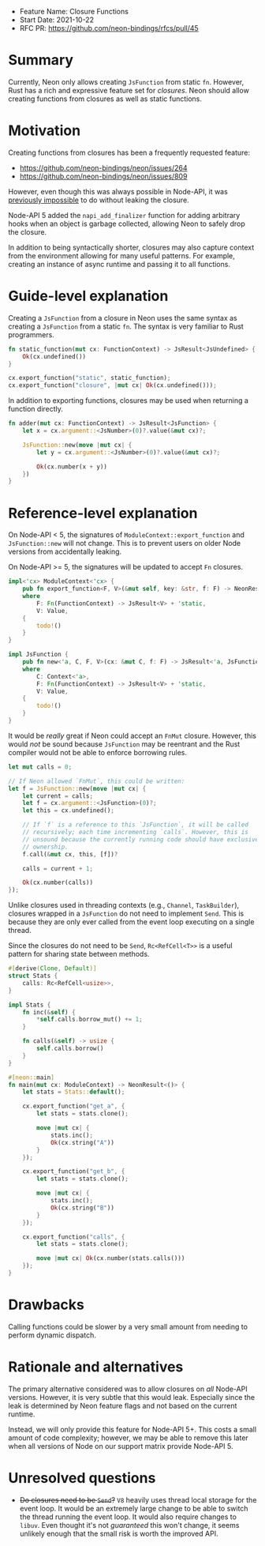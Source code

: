 - Feature Name: Closure Functions
- Start Date: 2021-10-22
- RFC PR: https://github.com/neon-bindings/rfcs/pull/45

# Summary
[summary]: #summary

Currently, Neon only allows creating `JsFunction` from static `fn`. However, Rust has a rich and expressive feature set for _closures_. Neon should allow creating functions from closures as well as static functions.

# Motivation
[motivation]: #motivation

Creating functions from closures has been a frequently requested feature:

* https://github.com/neon-bindings/neon/issues/264
* https://github.com/neon-bindings/neon/issues/809

However, even though this was always possible in Node-API, it was [previously impossible](https://github.com/neon-bindings/rfcs/pull/12#issuecomment-535526184) to do without leaking the closure.

Node-API 5 added the `napi_add_finalizer` function for adding arbitrary hooks when an object is garbage collected, allowing Neon to safely drop the closure.

In addition to being syntactically shorter, closures may also capture context from the environment allowing for many useful patterns. For example, creating an instance of async runtime and passing it to all functions.

# Guide-level explanation
[guide-level-explanation]: #guide-level-explanation

Creating a `JsFunction` from a closure in Neon uses the same syntax as creating a `JsFunction` from a static `fn`. The syntax is very familiar to Rust programmers.

```rust
fn static_function(mut cx: FunctionContext) -> JsResult<JsUndefined> {
    Ok(cx.undefined())
}

cx.export_function("static", static_function);
cx.export_function("closure", |mut cx| Ok(cx.undefined()));
```

In addition to exporting functions, closures may be used when returning a function directly.

```rust
fn adder(mut cx: FunctionContext) -> JsResult<JsFunction> {
    let x = cx.argument::<JsNumber>(0)?.value(&mut cx)?;

    JsFunction::new(move |mut cx| {
        let y = cx.argument::<JsNumber>(0)?.value(&mut cx)?;

        Ok(cx.number(x + y))
    })
}
```

# Reference-level explanation
[reference-level-explanation]: #reference-level-explanation

On Node-API < 5, the signatures of `ModuleContext::export_function` and `JsFunction::new` will not change. This is to prevent users on older Node versions from accidentally leaking.

On Node-API >= 5, the signatures will be updated to accept `Fn` closures.

```rust
impl<'cx> ModuleContext<'cx> {
    pub fn export_function<F, V>(&mut self, key: &str, f: F) -> NeonResult<()>
    where
        F: Fn(FunctionContext) -> JsResult<V> + 'static,
        V: Value,
    {
        todo!()
    }
}

impl JsFunction {
    pub fn new<'a, C, F, V>(cx: &mut C, f: F) -> JsResult<'a, JsFunction>
    where
        C: Context<'a>,
        F: Fn(FunctionContext) -> JsResult<V> + 'static,
        V: Value,
    {
        todo!()
    }
}
```

It would be *really* great if Neon could accept an `FnMut` closure. However, this would *not* be sound because `JsFunction` may be reentrant and the Rust compiler would not be able to enforce borrowing rules.

```rust
let mut calls = 0;

// If Neon allowed `FnMut`, this could be written:
let f = JsFunction::new(move |mut cx| {
    let current = calls;
    let f = cx.argument::<JsFunction>(0)?;
    let this = cx.undefined();

    // If `f` is a reference to this `JsFunction`, it will be called
    // recursively; each time incrementing `calls`. However, this is
    // unsound because the currently running code should have exclusive
    // ownership.
    f.call(&mut cx, this, [f])?

    calls = current + 1;

    Ok(cx.number(calls))
});
```

Unlike closures used in threading contexts (e.g., `Channel`, `TaskBuilder`), closures wrapped in a `JsFunction` do not need to implement `Send`. This is because they are only ever called from the event loop executing on a single thread.

Since the closures do not need to be `Send`, `Rc<RefCell<T>>` is a useful pattern for sharing state between methods.

```rust
#[derive(Clone, Default)]
struct Stats {
    calls: Rc<RefCell<usize>>,
}

impl Stats {
    fn inc(&self) {
        *self.calls.borrow_mut() += 1;
    }

    fn calls(&self) -> usize {
        self.calls.borrow()
    }
}

#[neon::main]
fn main(mut cx: ModuleContext) -> NeonResult<()> {
    let stats = Stats::default();

    cx.export_function("get_a", {
        let stats = stats.clone();

        move |mut cx| {
            stats.inc();
            Ok(cx.string("A"))
        }
    });

    cx.export_function("get_b", {
        let stats = stats.clone();

        move |mut cx| {
            stats.inc();
            Ok(cx.string("B"))
        }
    });

    cx.export_function("calls", {
        let stats = stats.clone();

        move |mut cx| Ok(cx.number(stats.calls()))
    });
}
```

# Drawbacks
[drawbacks]: #drawbacks

Calling functions could be slower by a very small amount from needing to perform dynamic dispatch.

# Rationale and alternatives
[alternatives]: #alternatives

The primary alternative considered was to allow closures on *all* Node-API versions. However, it is very subtle that this would leak. Especially since the leak is determined by Neon feature flags and not based on the current runtime.

Instead, we will only provide this feature for Node-API 5+. This costs a small amount of code complexity; however, we may be able to remove this later when all versions of Node on our support matrix provide Node-API 5.

# Unresolved questions
[unresolved]: #unresolved-questions

* ~~Do closures need to be `Send`?~~ `V8` heavily uses thread local storage for the event loop. It would be an extremely large change to be able to switch the thread running the event loop. It would also require changes to `libuv`. Even thought it's not _guaranteed_ this won't change, it seems unlikely enough that the small risk is worth the improved API.
